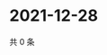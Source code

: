# 2021-12-28

共 0 条

<!-- BEGIN WEIBO -->
<!-- 最后更新时间 Tue Dec 28 2021 01:22:46 GMT+0800 (China Standard Time) -->

<!-- END WEIBO -->
